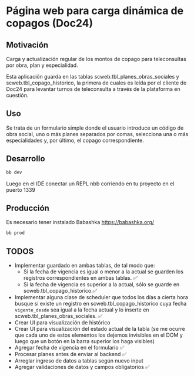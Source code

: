 # Página web para carga dinámica de copagos (Doc24)

## Motivación

Carga y actualización regular de los montos de copago para teleconsultas por obra, plan y especialidad.

Esta aplicación guarda en las tablas scweb.tbl_planes_obras_sociales y scweb.tbl_copago_historico, la primera de cuales es leída por el cliente de Doc24
para levantar turnos de teleconsulta a través de la plataforma en cuestión.

## Uso

Se trata de un formulario simple donde el usuario introduce un código de obra social, uno o más planes separados por comas, selecciona una o más especialidades y, por último, el copago correspondiente.


## Desarrollo

```bash
bb dev
```

Luego en el IDE conectar un REPL nbb corriendo en tu proyecto en el puerto 1339

## Producción

Es necesario tener instalado Babashka https://babashka.org/

```bash
bb prod
```

## TODOS

- Implementar guardado en ambas tablas, de tal modo que:
    * Si la fecha de vigencia es igual o menor a la actual se guarden los registros correspondientes en ambas tablas. ✅
    * Si la fecha de vigencia es superior a la actual, sólo se guarde en scweb.tbl_copago_historico.✅
- Implementar alguna clase de scheduler que todos los días a cierta hora busque si existe un registro en scweb.tbl_copago_historico cuya fecha `vigente_desde` sea igual a la fecha actual y lo inserte en scweb.tbl_planes_obras_sociales. ✅
- Crear UI para visualización de histórico
- Crear UI para visualización del estado actual de la tabla (se me ocurre que cada uno de estos elementos los dejemos invisibles en el DOM y luego que un botón en la barra superior los haga visibles)
- Agregar fecha de vigencia en el formulario ✅
- Procesar planes antes de enviar al backend ✅
- Arreglar ingreso de datos a tablas según nuevo input 
- Agregar validaciones de datos y campos obligatorios ✅   